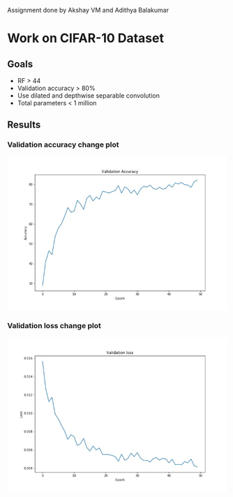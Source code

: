 Assignment done by Akshay VM and Adithya Balakumar 

# Work on CIFAR-10 Dataset

## Goals
* RF > 44
* Validation accuracy > 80%
* Use dilated and depthwise separable convolution
* Total parameters < 1 million

## Results

### Validation accuracy change plot

![Image description](https://github.com/sanjeev29/EVA-4/blob/master/S7/validation_accuracy_change_plot.jpg)

### Validation loss change plot

![Image description](https://github.com/sanjeev29/EVA-4/blob/master/S7/validation_loss_change_plot.jpg)
